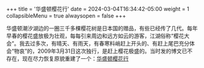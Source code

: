 +++
title = '华盛顿樱花行'
date = 2024-03-04T16:34:42-05:00
weight = 1
collapsibleMenu = true
alwaysopen = false
+++

华盛顿潮汐湖边的一圈三千多棵樱花树是日本国的赠品，有些已经传了几代。每年早春的樱花盛放极为壮观，每每引来周边和远方如云的游客，江湖俗称“樱花大会”。我去过多次，有晴天、有雨天，有春寒料峭赶上开头的、有赶上尾巴充分体会“物哀”的，2009年3月31日这次独行，是赶上樱花极盛的。当时发的博文已不存在，现在尽力恢复原貌重建了一个：<a href="https://boydog.wordpress.com/2024/03/04/%e5%8d%8e%e7%9b%9b%e9%a1%bf%e6%a8%b1%e8%8a%b1%e8%a1%8c/" target="_blank" rel="noopener noreferrer">华盛顿樱花行</a>